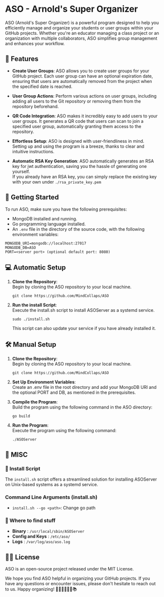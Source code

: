 # ASO - Arnold's Super Organizer

ASO (Arnold's Super Organizer) is a powerful program designed to help you efficiently manage and organize your students
or user groups within your GitHub projects. Whether you're an educator managing a class project or an organization with
multiple collaborators, ASO simplifies group management and enhances your workflow.

## 👾 Features

- **Create User Groups**: ASO allows you to create user groups for your GitHub project. Each user group can have an
  optional expiration date, ensuring that users are automatically removed from the project when the specified date is
  reached.

- **User Group Actions**: Perform various actions on user groups, including adding all users to the Git repository or
  removing them from the repository beforehand.

- **QR Code Integration**: ASO makes it incredibly easy to add users to your user groups. It generates a QR code that
  users can scan to join a specified user group, automatically granting them access to the repository.

- **Effortless Setup**: ASO is designed with user-friendliness in mind. Setting up and using the program is a breeze,
  thanks to clear and intuitive instructions.

- **Automatic RSA Key Generation**: ASO automatically generates an RSA key for jwt authentication, saving you the hassle
  of generating one yourself.\
  If you already have an RSA key, you can simply replace the existing key with your own under `./rsa_private_key.pem`

## 🚀 Getting Started

To run ASO, make sure you have the following prerequisites:

- MongoDB installed and running.
- Go programming language installed.
- An `.env` file in the directory of the source code, with the following environment variables:

```shell
MONGODB_URI=mongodb://localhost:27017
MONGODB_DB=ASO
PORT=<server port> (optional default port: 8080)
```

## 💻 Automatic Setup

1. **Clone the Repository**:<br>
   Begin by cloning the ASO repository to your local machine.
   ```shell
   git clone https://github.com/MindCollaps/ASO
   ```
2. **Run the install Script**:<br>
   Execute the install.sh script to install ASOServer as a systemd service.
   ```shell
   sudo ./install.sh
   ```
   This script can also update your service if you have already installed it.

## 🛠️ Manual Setup

1. **Clone the Repository**:<br>
   Begin by cloning the ASO repository to your local machine.
   ```shell
   git clone https://github.com/MindCollaps/ASO
   ```

2. **Set Up Environment Variables**:<br>
   Create an .env file in the root directory and add your MongoDB URI and the optional
   PORT and DB, as mentioned in the prerequisites.

3. **Compile the Program**:<br>
   Build the program using the following command in the ASO directory:
   ```shell
   go build
   ```

4. **Run the Program**:<br>
   Execute the program using the following command:
   ```shell
   ./ASOServer
   ```

## 🌈 MISC

### 📜 Install Script

The `install.sh` script offers a streamlined solution for installing ASOServer on Unix-based systems as a systemd
service.

### Command Line Arguments (install.sh)

- ```install.sh --go <path>```: Change go path

### 🔎 Where to find stuff

- **Binary** : ```/usr/local/sbin/ASOServer```
- **Config and Keys** : ```/etc/aso/```
- **Logs** : ```/var/log/aso/aso.log```

## 🧑‍⚖️ License

ASO is an open-source project released under the MIT License.

We hope you find ASO helpful in organizing your GitHub projects. If you have any questions or encounter issues, please
don't hesitate to reach out to us. Happy organizing! 💼🚀👩‍🏫👨‍💻📚
